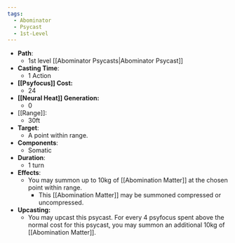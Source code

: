 ```yaml
---
tags:
  - Abominator
  - Psycast
  - 1st-Level
---
```

- **Path**:
	- 1st level [[Abominator Psycasts|Abominator Psycast]]
- **Casting Time**:
	- 1 Action
- **[[Psyfocus]] Cost:**
	- 24
- **[[Neural Heat]] Generation:**
	- 0
- [[Range]]:
	- 30ft
- **Target**:
	- A point within range.
- **Components**:
	- Somatic
- **Duration**:
	- 1 turn
- **Effects**:
	- You may summon up to 10kg of [[Abomination Matter]] at the chosen point within range.
		- This [[Abomination Matter]] may be summoned compressed or uncompressed.
- **Upcasting:**
	- You may upcast this psycast. For every 4 psyfocus spent above the normal cost for this psycast, you may summon an additional 10kg of [[Abomination Matter]].
